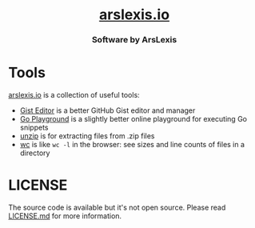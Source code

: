 <h1 align="center"><a target="_blank" href="https:/arslexis.io">arslexis.io</a></h1>
<h3 align="center">Software by ArsLexis</h3>

# Tools

[arslexis.io](https://arslexis.io) is a collection of useful tools:
* [Gist Editor](https://arslexis.io/gisteditor/) is a better GitHub Gist editor and manager
* [Go Playground](https://arslexis.io/goplayground/) is a slightly better online playground for executing Go snippets
* [unzip](https://arslexis.io/unzip/) is for extracting files from .zip files
* [wc](https://arslexis.io/wc/) is like `wc -l` in the browser: see sizes and line counts of files in a directory

# LICENSE

The source code is available but it's not open source. Please read [LICENSE.md](./LICENSE.md) for more information.


